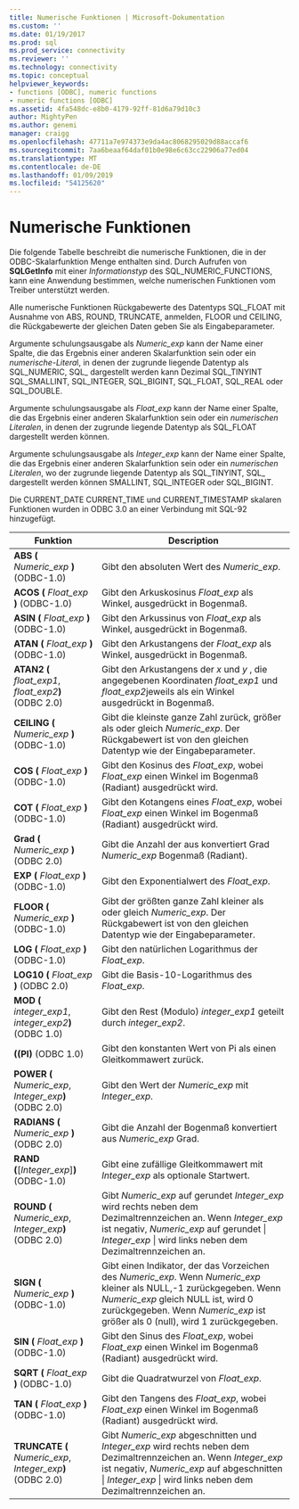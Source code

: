 ```yaml
---
title: Numerische Funktionen | Microsoft-Dokumentation
ms.custom: ''
ms.date: 01/19/2017
ms.prod: sql
ms.prod_service: connectivity
ms.reviewer: ''
ms.technology: connectivity
ms.topic: conceptual
helpviewer_keywords:
- functions [ODBC], numeric functions
- numeric functions [ODBC]
ms.assetid: 4fa548dc-e8b0-4179-92ff-81d6a79d10c3
author: MightyPen
ms.author: genemi
manager: craigg
ms.openlocfilehash: 47711a7e974373e9da4ac8068295029d88accaf6
ms.sourcegitcommit: 7aa6beaaf64daf01b0e98e6c63cc22906a77ed04
ms.translationtype: MT
ms.contentlocale: de-DE
ms.lasthandoff: 01/09/2019
ms.locfileid: "54125620"
---
```

# <a name="numeric-functions"></a>Numerische Funktionen
Die folgende Tabelle beschreibt die numerische Funktionen, die in der ODBC-Skalarfunktion Menge enthalten sind. Durch Aufrufen von **SQLGetInfo** mit einer *Informationstyp* des SQL_NUMERIC_FUNCTIONS, kann eine Anwendung bestimmen, welche numerischen Funktionen vom Treiber unterstützt werden.  
  
 Alle numerische Funktionen Rückgabewerte des Datentyps SQL_FLOAT mit Ausnahme von ABS, ROUND, TRUNCATE, anmelden, FLOOR und CEILING, die Rückgabewerte der gleichen Daten geben Sie als Eingabeparameter.  
  
 Argumente schulungsausgabe als *Numeric_exp* kann der Name einer Spalte, die das Ergebnis einer anderen Skalarfunktion sein oder ein *numerische-Litera*l, in denen der zugrunde liegende Datentyp als SQL_NUMERIC, SQL_ dargestellt werden kann Dezimal SQL_TINYINT SQL_SMALLINT, SQL_INTEGER, SQL_BIGINT, SQL_FLOAT, SQL_REAL oder SQL_DOUBLE.  
  
 Argumente schulungsausgabe als *Float_exp* kann der Name einer Spalte, die das Ergebnis einer anderen Skalarfunktion sein oder ein *numerischen Literalen*, in denen der zugrunde liegende Datentyp als SQL_FLOAT dargestellt werden können.  
  
 Argumente schulungsausgabe als *Integer_exp* kann der Name einer Spalte, die das Ergebnis einer anderen Skalarfunktion sein oder ein *numerischen Literalen*, wo der zugrunde liegende Datentyp als SQL_TINYINT, SQL_ dargestellt werden können SMALLINT, SQL_INTEGER oder SQL_BIGINT.  
  
 Die CURRENT_DATE CURRENT_TIME und CURRENT_TIMESTAMP skalaren Funktionen wurden in ODBC 3.0 an einer Verbindung mit SQL-92 hinzugefügt.  
  
|Funktion|Description|  
|--------------|-----------------|  
|**ABS (** _Numeric_exp_ **)** (ODBC-1.0)|Gibt den absoluten Wert des *Numeric_exp*.|  
|**ACOS (** _Float_exp_ **)** (ODBC-1.0)|Gibt den Arkuskosinus *Float_exp* als Winkel, ausgedrückt in Bogenmaß.|  
|**ASIN (** _Float_exp_ **)** (ODBC-1.0)|Gibt den Arkussinus von *Float_exp* als Winkel, ausgedrückt in Bogenmaß.|  
|**ATAN (** _Float_exp_ **)** (ODBC-1.0)|Gibt den Arkustangens der *Float_exp* als Winkel, ausgedrückt in Bogenmaß.|  
|**ATAN2 (** _float_exp1_, _float_exp2_**)** (ODBC 2.0)|Gibt den Arkustangens der *x* und *y* , die angegebenen Koordinaten *float_exp1* und *float_exp2*jeweils als ein Winkel ausgedrückt in Bogenmaß.|  
|**CEILING (** _Numeric_exp_ **)** (ODBC-1.0)|Gibt die kleinste ganze Zahl zurück, größer als oder gleich *Numeric_exp*. Der Rückgabewert ist von den gleichen Datentyp wie der Eingabeparameter.|  
|**COS (** _Float_exp_ **)** (ODBC-1.0)|Gibt den Kosinus des *Float_exp*, wobei *Float_exp* einen Winkel im Bogenmaß (Radiant) ausgedrückt wird.|  
|**COT (** _Float_exp_ **)** (ODBC-1.0)|Gibt den Kotangens eines *Float_exp*, wobei *Float_exp* einen Winkel im Bogenmaß (Radiant) ausgedrückt wird.|  
|**Grad (** _Numeric_exp_ **)** (ODBC 2.0)|Gibt die Anzahl der aus konvertiert Grad *Numeric_exp* Bogenmaß (Radiant).|  
|**EXP (** _Float_exp_ **)** (ODBC-1.0)|Gibt den Exponentialwert des *Float_exp*.|  
|**FLOOR (** _Numeric_exp_ **)** (ODBC-1.0)|Gibt der größten ganze Zahl kleiner als oder gleich *Numeric_exp*. Der Rückgabewert ist von den gleichen Datentyp wie der Eingabeparameter.|  
|**LOG (** _Float_exp_ **)** (ODBC-1.0)|Gibt den natürlichen Logarithmus der *Float_exp*.|  
|**LOG10 (** _Float_exp_ **)** (ODBC 2.0)|Gibt die Basis-10-Logarithmus des *Float_exp*.|  
|**MOD (** _integer_exp1_, _integer_exp2_**)** (ODBC 1.0)|Gibt den Rest (Modulo) *integer_exp1* geteilt durch *integer_exp2*.|  
|**((PI)** (ODBC 1.0)|Gibt den konstanten Wert von Pi als einen Gleitkommawert zurück.|  
|**POWER (** _Numeric_exp_, _Integer_exp_**)** (ODBC 2.0)|Gibt den Wert der *Numeric_exp* mit *Integer_exp*.|  
|**RADIANS (** _Numeric_exp_ **)** (ODBC 2.0)|Gibt die Anzahl der Bogenmaß konvertiert aus *Numeric_exp* Grad.|  
|**RAND (**[*Integer_exp*]**)** (ODBC-1.0)|Gibt eine zufällige Gleitkommawert mit *Integer_exp* als optionale Startwert.|  
|**ROUND (** _Numeric_exp_, _Integer_exp_**)** (ODBC 2.0)|Gibt *Numeric_exp* auf gerundet *Integer_exp* wird rechts neben dem Dezimaltrennzeichen an. Wenn *Integer_exp* ist negativ, *Numeric_exp* auf gerundet &#124; *Integer_exp* &#124; wird links neben dem Dezimaltrennzeichen an.|  
|**SIGN (** _Numeric_exp_ **)** (ODBC-1.0)|Gibt einen Indikator, der das Vorzeichen des *Numeric_exp*. Wenn *Numeric_exp* kleiner als NULL,-1 zurückgegeben. Wenn *Numeric_exp* gleich NULL ist, wird 0 zurückgegeben. Wenn *Numeric_exp* ist größer als 0 (null), wird 1 zurückgegeben.|  
|**SIN (** _Float_exp_ **)** (ODBC-1.0)|Gibt den Sinus des *Float_exp*, wobei *Float_exp* einen Winkel im Bogenmaß (Radiant) ausgedrückt wird.|  
|**SQRT (** _Float_exp_ **)** (ODBC-1.0)|Gibt die Quadratwurzel von *Float_exp*.|  
|**TAN (** _Float_exp_ **)** (ODBC-1.0)|Gibt den Tangens des *Float_exp*, wobei *Float_exp* einen Winkel im Bogenmaß (Radiant) ausgedrückt wird.|  
|**TRUNCATE (** _Numeric_exp_, _Integer_exp_**)** (ODBC 2.0)|Gibt *Numeric_exp* abgeschnitten und *Integer_exp* wird rechts neben dem Dezimaltrennzeichen an. Wenn *Integer_exp* ist negativ, *Numeric_exp* auf abgeschnitten &#124; *Integer_exp* &#124; wird links neben dem Dezimaltrennzeichen an.|
